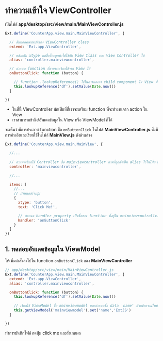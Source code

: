 
# ทำความเข้าใจ ViewController

เปิดไฟล์ **app/desktop/src/view/main/MainViewController.js**

```js
Ext.define('CounterApp.view.main.MainViewController', {

  // สืบทอดคุณสมบัติของ ViewController class
  extend: 'Ext.app.ViewController',

  // คล้ายกับ xtype แต่ชื่อนี้จะถูกนำไปใช้กับ View Class และ View Controller ได้
  alias: 'controller.mainviewcontroller',

  // กำหนด function ที่สามารถเรียกใช้จาก View ได้
  onButtonClick: function (button) {

    // function .lookupReference() ใช้ในการมองหา child component ใน View นั้นๆ 
    this.lookupReference('df').setValue(Date.now())
  }

})
```

- ในที่นี้ ViewController มักเป็นที่ที่เราจะเตรียม function ที่จะทำงานจาก action ใน View 
- เราสามารถเข้าถึง/อัพเดตข้อมูลใน View หรือ ViewModel ก็ได้

จะเห็นว่ามีการประกาศ function ชื่อ `onButtonClick` ในไฟล์  **MainViewController.js** ซึ่งมีการอ้างอิงและเรียกใช้ในไฟล์ **MainView.js** ดังด้านล่าง

```js
Ext.define('CounterApp.view.main.MainView', {
  
  //...
  
  // กำหนดเรียกใช้ Controller ชื่อ mainviewcontroller ตามที่ถูกตั้งเป็น alias ไว้ในไฟล์ MainViewController.js
  controller: 'mainviewcontroller',
  
  //...

  items: [
    //...
    // กำหนดสร้างปุ่ม 
    {
      xtype: 'button',
      text: 'Click Me!',

      // กำหนด handler property เป็นชื่อของ function ที่อยู่ใน mainviewcontroller เพื่อเรียกใช้
      handler: 'onButtonClick'
    }
  ]
})

```


## 1. ทดสอบอัพเดตข้อมูลใน ViewModel

ให้เพิ่มคำสั่งลงไปใน function `onButtonClick` ของ **MainViewController**

```js
// app/desktop/src/view/main/MainViewController.js
Ext.define('CounterApp.view.main.MainViewController', {
  extend: 'Ext.app.ViewController',
  alias: 'controller.mainviewcontroller',

  onButtonClick: function (button) {
    this.lookupReference('df').setValue(Date.now())
    
    // เรียกใช้ ViewModel ชื่อ mainviewmodel และกำหนดชื่อ data 'name' ด้วยข้อความใหม่
    this.getViewModel('mainviewmodel').set('name','ExtJS')
  }

})

```

ทำการบันทึกไฟล์ กดปุ่ม click me และสังเกตผล